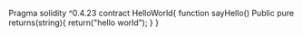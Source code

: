 
Pragma solidity ^0.4.23
     contract HelloWorld{
      function sayHello()
       Public pure returns(string){
        return("hello world");
      }
 }
